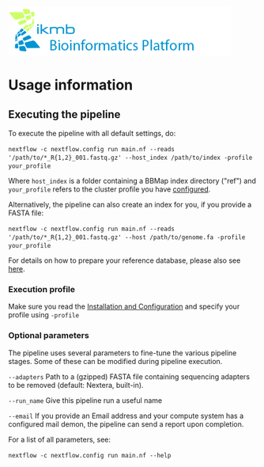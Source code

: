 ![](../images/ikmb_bfx_logo.png)

# Usage information

## Executing the pipeline

To execute the pipeline with all default settings, do:

`nextflow -c nextflow.config run main.nf --reads '/path/to/*_R{1,2}_001.fastq.gz' --host_index /path/to/index -profile your_profile`

Where `host_index` is a folder containing a BBMap index directory ("ref") and `your_profile` refers to the cluster profile you have [configured](installation.md). 

Alternatively, the pipeline can also create an index for you, if you provide a FASTA file:

`nextflow -c nextflow.config run main.nf --reads '/path/to/*_R{1,2}_001.fastq.gz' --host /path/to/genome.fa -profile your_profile`

For details on how to prepare your reference database, please also see [here](http://seqanswers.com/forums/showthread.php?t=42552).

### Execution profile

Make sure you read the [Installation and Configuration](installation.md) and specify your profile using `-profile`

### Optional parameters

The pipeline uses several parameters to fine-tune the various pipeline stages. Some of these can be modified during pipeline execution.

`--adapters` Path to a (gzipped) FASTA file containing sequencing adapters to be removed (default: Nextera, built-in).

`--run_name` Give this pipeline run a useful name

`--email` If you provide an Email address and your compute system has a configured mail demon, the pipeline can send a report upon completion.

For a list of all parameters, see:

`nextflow -c nextflow.config run main.nf --help`
